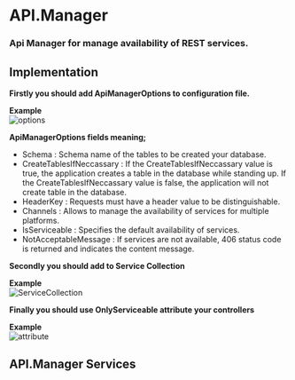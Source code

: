 # API.Manager
### Api Manager for manage availability of REST services.


## Implementation

**Firstly you should add ApiManagerOptions to configuration file.**

**Example**<br>
![options](https://user-images.githubusercontent.com/55300546/136687127-33800fc4-1313-4907-9501-36c0e7a8b5d0.PNG)

**ApiManagerOptions fields meaning;**

- Schema : Schema name of the tables to be created your database.
- CreateTablesIfNeccassary : If the CreateTablesIfNeccassary value is true, the application creates a table in the database while standing up. If the CreateTablesIfNeccassary value is false, the application will not create table in the database. 
- HeaderKey : Requests must have a header value to be distinguishable.
- Channels : Allows to manage the availability of services for multiple platforms.
- IsServiceable : Specifies the default availability of services.
- NotAcceptableMessage : If services are not available, 406 status code is returned and indicates the content message.


**Secondly you should add to Service Collection**

**Example**<br>
![ServiceCollection](https://user-images.githubusercontent.com/55300546/136687172-386f7e31-6443-4ad5-8609-a9164832cea9.PNG)


**Finally you should use OnlyServiceable attribute your controllers**

**Example**<br>
![attribute](https://user-images.githubusercontent.com/55300546/136688278-acbe01e5-ea5a-41d3-b4df-9e8b38476945.PNG)

## API.Manager Services ##

